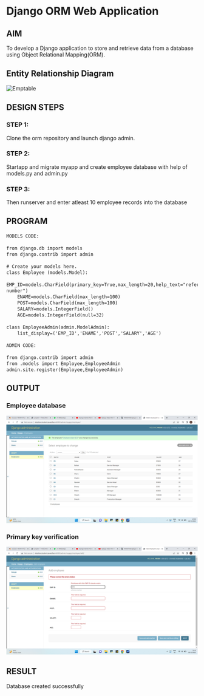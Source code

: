 # Django ORM Web Application

## AIM
To develop a Django application to store and retrieve data from a database using Object Relational Mapping(ORM).

## Entity Relationship Diagram

![Emptable](images/ER.png)

## DESIGN STEPS

### STEP 1:
Clone the orm repository and launch django admin.

### STEP 2:
Startapp and migrate myapp and create employee database with help of models.py and admin.py

### STEP 3:
Then runserver and enter atleast 10 employee records into the database

## PROGRAM
```
MODELS CODE:

from django.db import models
from django.contrib import admin

# Create your models here.
class Employee (models.Model):
    EMP_ID=models.CharField(primary_key=True,max_length=20,help_text="reference number")
    ENAME=models.CharField(max_length=100)
    POST=models.CharField(max_length=100)
    SALARY=models.IntegerField()
    AGE=models.IntegerField(null=32)

class EmployeeAdmin(admin.ModelAdmin):
    list_display=('EMP_ID','ENAME','POST','SALARY','AGE')

ADMIN CODE:

from django.contrib import admin
from .models import Employee,EmployeeAdmin
admin.site.register(Employee,EmployeeAdmin)

```
## OUTPUT

### Employee database

![Emptable](images/emp.png)

### Primary key verification

![Emptable](images/primary.png)

## RESULT
Database created successfully

